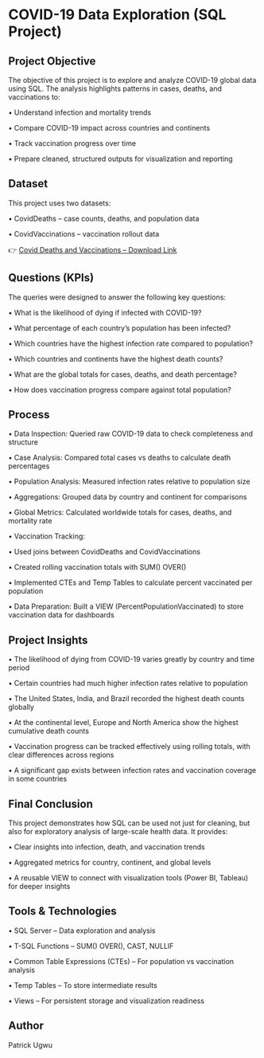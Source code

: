 # COVID-19 Data Exploration (SQL Project)
## Project Objective
The objective of this project is to explore and analyze COVID-19 global data using SQL.
The analysis highlights patterns in cases, deaths, and vaccinations to:

•	Understand infection and mortality trends

•	Compare COVID-19 impact across countries and continents

•	Track vaccination progress over time

•	Prepare cleaned, structured outputs for visualization and reporting

## Dataset
This project uses two datasets:

•	CovidDeaths – case counts, deaths, and population data

•	CovidVaccinations – vaccination rollout data

👉 <a href="https://www.kaggle.com/datasets/tohidkhanbagani/covid-19-deaths-and-vaccinations-dataset">Covid Deaths and Vaccinations – Download Link</a>


## Questions (KPIs)
The queries were designed to answer the following key questions:

•	What is the likelihood of dying if infected with COVID-19?

•	What percentage of each country’s population has been infected?

•	Which countries have the highest infection rate compared to population?

•	Which countries and continents have the highest death counts?

•	What are the global totals for cases, deaths, and death percentage?

•	How does vaccination progress compare against total population?

## Process
•	Data Inspection: Queried raw COVID-19 data to check completeness and structure

•	Case Analysis: Compared total cases vs deaths to calculate death percentages

•	Population Analysis: Measured infection rates relative to population size

•	Aggregations: Grouped data by country and continent for comparisons

•	Global Metrics: Calculated worldwide totals for cases, deaths, and mortality rate

•	Vaccination Tracking:

•	Used joins between CovidDeaths and CovidVaccinations

•	Created rolling vaccination totals with SUM() OVER()

•	Implemented CTEs and Temp Tables to calculate percent vaccinated per population

•	Data Preparation: Built a VIEW (PercentPopulationVaccinated) to store vaccination data for dashboards

## Project Insights
•	The likelihood of dying from COVID-19 varies greatly by country and time period

•	Certain countries had much higher infection rates relative to population

•	The United States, India, and Brazil recorded the highest death counts globally

•	At the continental level, Europe and North America show the highest cumulative death counts

•	Vaccination progress can be tracked effectively using rolling totals, with clear differences across regions

•	A significant gap exists between infection rates and vaccination coverage in some countries

## Final Conclusion
This project demonstrates how SQL can be used not just for cleaning, but also for exploratory analysis of large-scale health data.
It provides:

•	Clear insights into infection, death, and vaccination trends

•	Aggregated metrics for country, continent, and global levels

•	A reusable VIEW to connect with visualization tools (Power BI, Tableau) for deeper insights

## Tools & Technologies
•	SQL Server – Data exploration and analysis

•	T-SQL Functions – SUM() OVER(), CAST, NULLIF

•	Common Table Expressions (CTEs) – For population vs vaccination analysis

•	Temp Tables – To store intermediate results

•	Views – For persistent storage and visualization readiness

## Author
Patrick Ugwu

